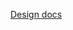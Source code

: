 [Design docs](https://docs.google.com/document/d/1PA1MdfOewzomkYoAuLFDx9nvoPE4o3lgkRqGRzJs6-w/edit#heading=h.px23hglkbs9j)
